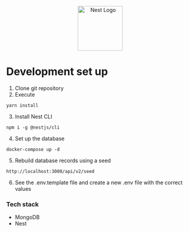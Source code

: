 <p align="center">
  <a href="http://nestjs.com/" target="blank"><img src="https://nestjs.com/img/logo-small.svg" width="120" alt="Nest Logo" /></a>
</p>

# Development set up

1. Clone git repository
2. Execute
```
yarn install
```

3. Install Nest CLI
```
npm i -g @nestjs/cli
```

4. Set up the database
```
docker-compose up -d
```

5. Rebuild database records using a   seed
```
http://localhost:3000/api/v2/seed
```

6. See the .env.template file and create a new .env file with the correct values

### Tech stack
* MongoDB
* Nest